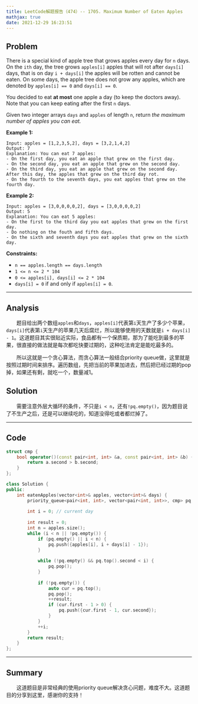 ```yaml
---
title: LeetCode解题报告（474）-- 1705. Maximum Number of Eaten Apples
mathjax: true
date: 2021-12-29 16:23:51
---
```


## Problem

There is a special kind of apple tree that grows apples every day for `n` days. On the `ith` day, the tree grows `apples[i]` apples that will rot after `days[i]` days, that is on day `i + days[i]` the apples will be rotten and cannot be eaten. On some days, the apple tree does not grow any apples, which are denoted by `apples[i] == 0` and `days[i] == 0`.

You decided to eat **at most** one apple a day (to keep the doctors away). Note that you can keep eating after the first `n` days.

Given two integer arrays `days` and `apples` of length `n`, return *the maximum number of apples you can eat.*

<!-- more -->

**Example 1:**

```
Input: apples = [1,2,3,5,2], days = [3,2,1,4,2]
Output: 7
Explanation: You can eat 7 apples:
- On the first day, you eat an apple that grew on the first day.
- On the second day, you eat an apple that grew on the second day.
- On the third day, you eat an apple that grew on the second day. After this day, the apples that grew on the third day rot.
- On the fourth to the seventh days, you eat apples that grew on the fourth day.
```

**Example 2:**

```
Input: apples = [3,0,0,0,0,2], days = [3,0,0,0,0,2]
Output: 5
Explanation: You can eat 5 apples:
- On the first to the third day you eat apples that grew on the first day.
- Do nothing on the fouth and fifth days.
- On the sixth and seventh days you eat apples that grew on the sixth day.
```



**Constraints:**

- `n == apples.length == days.length`
- `1 <= n <= 2 * 104`
- `0 <= apples[i], days[i] <= 2 * 104`
- `days[i] = 0` if and only if `apples[i] = 0`.

---

## Analysis

&emsp;&emsp;题目给出两个数组`apples`和`days`，`apples[i]`代表第`i`天生产了多少个苹果，`days[i]`代表第`i`天生产的苹果几天后腐烂，所以能够使用的天数就是`i + days[i] - 1`。这道题目其实很贴近实际，食品都有一个保质期，那为了能吃到最多的苹果，很直接的做法就是每次都吃快要过期的，这种吃法肯定是能吃最多的。

&emsp;&emsp;所以这就是一个贪心算法，而贪心算法一般结合priority queue做，这里就是按照过期时间来排序。遍历数组，先把当前的苹果加进去，然后把已经过期的pop掉，如果还有剩，就吃一个，数量减1。

## Solution

&emsp;&emsp;需要注意外层大循环的条件，不只是`i < n`，还有`!pq.empty()`，因为题目说了不生产之后，还是可以继续吃的，知道没得吃或者都烂掉了。

------

## Code

```c++
struct cmp {
    bool operator()(const pair<int, int> &a, const pair<int, int> &b) {
        return a.second > b.second;
    }
};

class Solution {
public:
    int eatenApples(vector<int>& apples, vector<int>& days) {
        priority_queue<pair<int, int>, vector<pair<int, int>>, cmp> pq;
        
        int i = 0; // current day
        
        int result = 0;
        int n = apples.size();
        while (i < n || !pq.empty()) {
            if (pq.empty() || i < n) {
                pq.push({apples[i], i + days[i] - 1});
            }
            
            while (!pq.empty() && pq.top().second < i) {
                pq.pop();
            }
            
            if (!pq.empty()) {
                auto cur = pq.top();
                pq.pop();
                ++result;
                if (cur.first - 1 > 0) {
                    pq.push({cur.first - 1, cur.second});
                }
            }
            ++i;
        }
        return result;
    }
};
```

------

## Summary

&emsp;&emsp;这道题目是非常经典的使用priority queue解决贪心问题，难度不大。这道题目的分享到这里，感谢你的支持！

